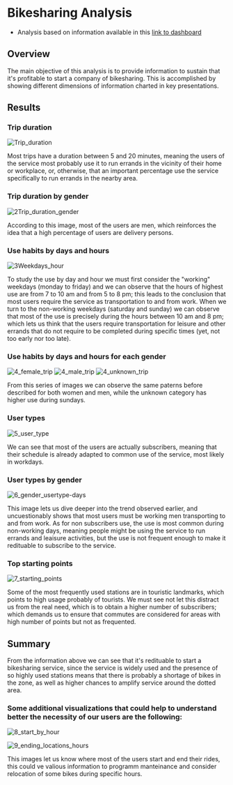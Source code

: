 # Bikesharing Analysis

- Analysis based on information available in this [link to dashboard](https://public.tableau.com/views/citiBikeAnalysis_16404938519610/citiBikeAnalysis?:language=en-US&publish=yes&:display_count=n&:origin=viz_share_link)

## Overview

The main objective of this analysis is to provide information to sustain that it's profitable to start a company of bikesharing. This is accomplished by showing different dimensions of information charted in key presentations.

## Results

### Trip duration

![Trip_duration](https://user-images.githubusercontent.com/89816213/147399519-2fc8a39d-9a4b-4e1f-b5bc-59885f0a8998.PNG)

Most trips have a duration between 5 and 20 minutes, meaning the users of the service most probably use it to run errands in the vicinity of their home or workplace, or, otherwise, that an important percentage use the service specifically to run errands in the nearby area.

### Trip duration by gender

![2Trip_duration_gender](https://user-images.githubusercontent.com/89816213/147399522-f6e6ecea-d779-4153-8fe0-067c9fe8a2a6.PNG)

According to this image, most of the users are men, which reinforces the idea that a high percentage of users are delivery persons.

### Use habits by days and hours 

![3Weekdays_hour](https://user-images.githubusercontent.com/89816213/147399525-fb47de7c-ef7a-419d-ad70-566bd2095e03.PNG)

To study the use by day and hour we must first consider the "working" weekdays (monday to friday) and we can observe that the hours of highest use are from 7 to 10 am and from 5 to 8 pm; this leads to the conclusion that most users require the service as transportation to and from work. When we turn to the non-working weekdays (saturday and sunday) we can observe that most of the use is precisely during the hours between 10 am and 8 pm; which lets us think that the users require transportation for leisure and other errands that do not require to be completed during specific times (yet, not too early nor too late).

### Use habits by days and hours for each gender 

![4_female_trip](https://user-images.githubusercontent.com/89816213/147399538-917bb78c-7347-4081-9dca-0f163ba072fe.PNG)
![4_male_trip](https://user-images.githubusercontent.com/89816213/147399539-e6c68e96-5f72-46a0-8f8e-c7b98193b0e0.PNG)
![4_unknown_trip](https://user-images.githubusercontent.com/89816213/147399540-3a48d514-c7a1-421b-b144-b1cc4ae5dda6.PNG)

From this series of images we can observe the same paterns before described for both women and men, while the unknown category has higher use during sundays. 

### User types

![5_user_type](https://user-images.githubusercontent.com/89816213/147399545-8e452ba0-13b8-45cc-b696-010b504b4dc1.PNG)

We can see that most of the users are actually subscribers, meaning that their schedule is already adapted to common use of the service, most likely in workdays.

### User types by gender

![6_gender_usertype-days](https://user-images.githubusercontent.com/89816213/147399551-1d09ec36-8710-48f9-aef1-14a920d9b2d6.PNG)

This image lets us dive deeper into the trend observed earlier, and uncuestionably shows that most users must be working men transporting to and from work. As for non subscribers use, the use is most common during non-working days, meaning people might be using the service to run errands and leaisure activities, but the use is not frequent enough to make it redituable to subscribe to the service.

### Top starting points

![7_starting_points](https://user-images.githubusercontent.com/89816213/147399555-df11dabc-4746-42f8-9999-2653139472ed.PNG)

Some of the most frequently used stations are in touristic landmarks, which points to high usage probably of tourists. We must see not let this distract us from the real need, which is to obtain a higher number of subscribers; which demands us to ensure that commutes are considered for areas with high number of points  but not as frequented.

## Summary

From the information above we can see that it's redituable to start a bikesharing service, since the service is widely used and the presence of so highly used stations means that there is probably a shortage of bikes in the zone, as well as higher chances to amplify service around the dotted area.

### Some additional visualizations that could help to understand better the necessity of our users are the following:

![8_start_by_hour](https://user-images.githubusercontent.com/89816213/147416746-0aece26d-1ad9-4400-a88b-edc93e68b998.PNG)

![9_ending_locations_hours](https://user-images.githubusercontent.com/89816213/147416747-3e3bdbe5-2130-4a4d-aab0-9cb32f5646e6.PNG)

This images let us know where most of the users start and end their rides, this could ve valious information to programm manteinance and consider relocation of some bikes during specific hours.
